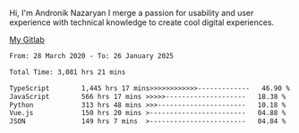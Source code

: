 Hi, I'm Andronik Nazaryan
I merge a passion for usability and user experience with technical knowledge to create cool digital experiences.

[My Gitlab](https://gitlab.com/anridev24)

<!--START_SECTION:waka-->

```txt
From: 28 March 2020 - To: 26 January 2025

Total Time: 3,081 hrs 21 mins

TypeScript        1,445 hrs 17 mins>>>>>>>>>>>>-------------   46.90 %
JavaScript        566 hrs 17 mins >>>>>--------------------   18.38 %
Python            313 hrs 48 mins >>>----------------------   10.18 %
Vue.js            150 hrs 20 mins >------------------------   04.88 %
JSON              149 hrs 7 mins  >------------------------   04.84 %
```

<!--END_SECTION:waka-->
